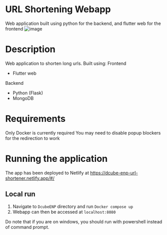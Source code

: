 # URL Shortening Webapp
Web application built using python for the backend, and flutter web for the frontend
![image](https://user-images.githubusercontent.com/47893380/194532266-a6a78c2f-65de-4702-a257-8fdcc2666898.png)


# Description
Web application to shorten long urls. Built using:
Frontend
- Flutter web

Backend
- Python (Flask)
- MongoDB

# Requirements
Only Docker is currently required
You may need to disable popup blockers for the redirection to work

# Running the application
The app has been deployed to Netlify at https://dcube-enp-url-shortener.netlify.app/#/ 

## Local run
1. Navigate to `DcubeENP` directory and run `Docker compose up`
2. Webapp can then be accessed at `localhost:8080`

Do note that if you are on windows, you should run with powershell instead of command prompt.
